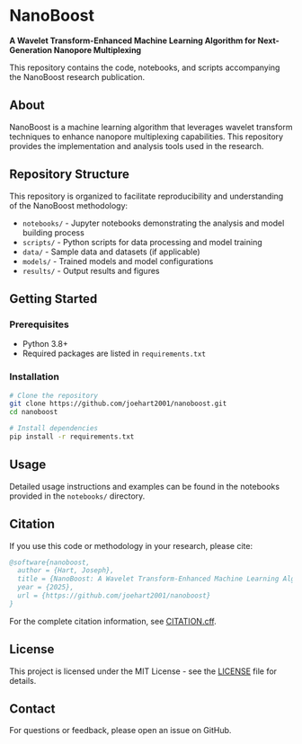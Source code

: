 # NanoBoost

**A Wavelet Transform-Enhanced Machine Learning Algorithm for Next-Generation Nanopore Multiplexing**

This repository contains the code, notebooks, and scripts accompanying the NanoBoost research publication.

## About

NanoBoost is a machine learning algorithm that leverages wavelet transform techniques to enhance nanopore multiplexing capabilities. This repository provides the implementation and analysis tools used in the research.

## Repository Structure

This repository is organized to facilitate reproducibility and understanding of the NanoBoost methodology:

- `notebooks/` - Jupyter notebooks demonstrating the analysis and model building process
- `scripts/` - Python scripts for data processing and model training
- `data/` - Sample data and datasets (if applicable)
- `models/` - Trained models and model configurations
- `results/` - Output results and figures

## Getting Started

### Prerequisites

- Python 3.8+
- Required packages are listed in `requirements.txt`

### Installation

```bash
# Clone the repository
git clone https://github.com/joehart2001/nanoboost.git
cd nanoboost

# Install dependencies
pip install -r requirements.txt
```

## Usage

Detailed usage instructions and examples can be found in the notebooks provided in the `notebooks/` directory.

## Citation

If you use this code or methodology in your research, please cite:

```bibtex
@software{nanoboost,
  author = {Hart, Joseph},
  title = {NanoBoost: A Wavelet Transform-Enhanced Machine Learning Algorithm for Next-Generation Nanopore Multiplexing},
  year = {2025},
  url = {https://github.com/joehart2001/nanoboost}
}
```

For the complete citation information, see [CITATION.cff](CITATION.cff).

## License

This project is licensed under the MIT License - see the [LICENSE](LICENSE) file for details.

## Contact

For questions or feedback, please open an issue on GitHub.

